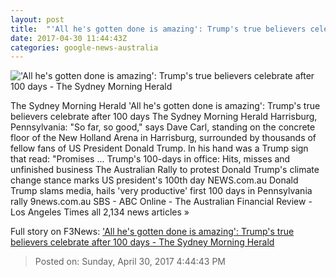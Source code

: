 ```yaml
---
layout: post
title:  "'All he's gotten done is amazing': Trump's true believers celebrate after 100 days - The Sydney Morning Herald"
date: 2017-04-30 11:44:43Z
categories: google-news-australia
---
```


!['All he's gotten done is amazing': Trump's true believers celebrate after 100 days - The Sydney Morning Herald](http://www.smh.com.au/content/dam/images/g/v/v/p/l/z/image.related.articleLeadwide.620x349.gvv92t.png/1493546059370.jpg)

The Sydney Morning Herald 'All he's gotten done is amazing': Trump's true believers celebrate after 100 days The Sydney Morning Herald Harrisburg, Pennsylvania: "So far, so good," says Dave Carl, standing on the concrete floor of the New Holland Arena in Harrisburg, surrounded by thousands of fellow fans of US President Donald Trump. In his hand was a Trump sign that read: "Promises ... Trump's 100-days in office: Hits, misses and unfinished business The Australian Rally to protest Donald Trump's climate change stance marks US president's 100th day NEWS.com.au Donald Trump slams media, hails 'very productive' first 100 days in Pennsylvania rally 9news.com.au SBS - ABC Online - The Australian Financial Review - Los Angeles Times all 2,134 news articles »


Full story on F3News: ['All he's gotten done is amazing': Trump's true believers celebrate after 100 days - The Sydney Morning Herald](http://www.f3nws.com/n/j4KJH)

> Posted on: Sunday, April 30, 2017 4:44:43 PM
